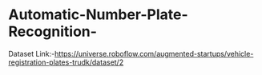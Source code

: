 # Automatic-Number-Plate-Recognition-

Dataset Link:-https://universe.roboflow.com/augmented-startups/vehicle-registration-plates-trudk/dataset/2

